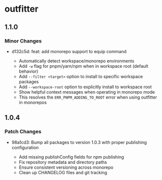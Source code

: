 # outfitter

## 1.1.0

### Minor Changes

- d132c5d: feat: add monorepo support to equip command

  - Automatically detect workspace/monorepo environments
  - Add `-w` flag for pnpm/yarn/npm when in workspace root (default behavior)
  - Add `--filter <target>` option to install to specific workspace packages
  - Add `--workspace-root` option to explicitly install to workspace root
  - Show helpful context messages when operating in monorepo mode
  - This resolves the `ERR_PNPM_ADDING_TO_ROOT` error when using outfitter in monorepos

## 1.0.4

### Patch Changes

- 98a1cd3: Bump all packages to version 1.0.3 with proper publishing configuration

  - Add missing publishConfig fields for npm publishing
  - Fix repository metadata and directory paths
  - Ensure consistent versioning across monorepo
  - Clean up CHANGELOG files and git tracking
